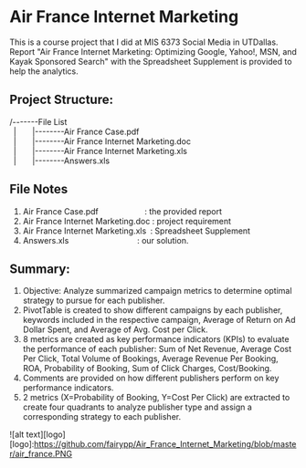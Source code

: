 # Air France Internet Marketing
This is a course project that I did at MIS 6373 Social Media in UTDallas.
Report "Air France Internet Marketing: Optimizing Google, Yahoo!, MSN, and Kayak Sponsored Search" 
with the Spreadsheet Supplement is provided to help the analytics.


## Project Structure:
/-------File List  
&ensp;|&ensp;&ensp;&ensp;&ensp;|--------Air France Case.pdf  
&ensp;|&ensp;&ensp;&ensp;&ensp;|--------Air France Internet Marketing.doc     
&ensp;|&ensp;&ensp;&ensp;&ensp;|--------Air France Internet Marketing.xls  
&ensp;|&ensp;&ensp;&ensp;&ensp;|--------Answers.xls  

## File Notes
1) Air France Case.pdf &ensp;&ensp;&ensp;&ensp;&ensp;&ensp;&ensp;&ensp;&ensp;&ensp;&ensp;: the provided report  
2) Air France Internet Marketing.doc : project requirement  
3) Air France Internet Marketing.xls&ensp;: Spreadsheet Supplement  
4) Answers.xls &ensp;&ensp;&ensp;&ensp;&ensp;&ensp;&ensp;&ensp;&ensp;&ensp;&ensp;&ensp;&ensp;&ensp;&ensp;&ensp; : our solution.   

## Summary:
1) Objective: Analyze summarized campaign metrics to determine optimal strategy to pursue for each publisher.    
2) PivotTable is created to show different campaigns by each publisher, keywords included in the respective campaign, Average of Return on Ad Dollar Spent, and Average of Avg. Cost per Click.  
3) 8 metrics are created as key performance indicators (KPIs) to evaluate the performance of each publisher: Sum of Net Revenue, Average Cost Per Click, Total Volume of Bookings, Average Revenue Per Booking, ROA, Probability of Booking, Sum of Click Charges, Cost/Booking.  
4) Comments are provided on how different publishers perform on key performance indicators.  
5) 2 metrics (X=Probability of Booking, Y=Cost Per Click) are extracted to create four quadrants to analyze publisher type and assign a corresponding strategy to each publisher.  

![alt text][logo]
[logo]:https://github.com/fairypp/Air_France_Internet_Marketing/blob/master/air_france.PNG
 
